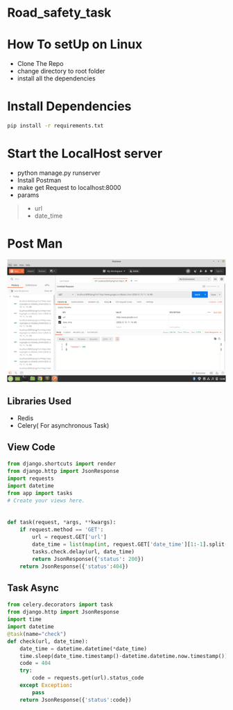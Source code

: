 # Road_safety_task

# How To setUp on Linux

* Clone The Repo
* change directory to root folder
* install all the dependencies

# Install Dependencies

```bash
pip install -r requirements.txt
```

# Start the LocalHost server
* python manage.py runserver
* Install Postman
* make get Request to localhost:8000
* params
>  * url 
>  * date_time

# Post Man
![Postman](https://raw.githubusercontent.com/jhabarsingh/road_safety_task/master/django_intern.png)

## Libraries Used
* Redis
* Celery( For asynchronous Task)


## View Code
```python
from django.shortcuts import render
from django.http import JsonResponse
import requests
import datetime
from app import tasks 
# Create your views here.


def task(request, *args, **kwargs):
	if request.method == 'GET':
		url = request.GET['url']
		date_time = list(map(int, request.GET['date_time'][1:-1].split(',')))
		tasks.check.delay(url, date_time)
		return JsonResponse({'status': 200})
	return JsonResponse({'status':404})
```

## Task Async
```python
from celery.decorators import task
from django.http import JsonResponse
import time
import datetime
@task(name="check")
def check(url, date_time):
	date_time = datetime.datetime(*date_time)
	time.sleep(date_time.timestamp()-datetime.datetime.now.timestamp()) #Wait For The Given Time And then executes the futher code	
	code = 404
	try:
		code = requests.get(url).status_code
	except Exception:
		pass
	return JsonResponse({'status':code})
```


